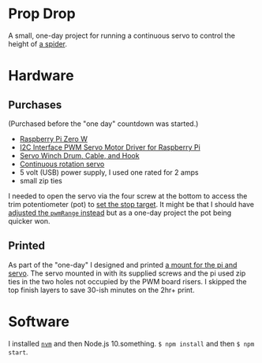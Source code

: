 # Prop Drop

A small, one-day project for running a continuous servo to control the height of [a spider](https://www.homedepot.com/p/Home-Accents-Holiday-10-in-Skeleton-Spider-8342-10571BL/308468102).

# Hardware

## Purchases

(Purchased before the "one day" countdown was started.)

* [Raspberry Pi Zero W](https://www.raspberrypi.org/products/raspberry-pi-zero-w/)
* [I2C Interface PWM Servo Motor Driver for Raspberry Pi](https://www.amazon.com/gp/product/B07H9ZTWNC)
* [Servo Winch Drum, Cable, and Hook](https://www.amazon.com/gp/product/B07TV5N1GV)
* [Continuous rotation servo](https://www.amazon.com/gp/product/B01HSX1IDE)
* 5 volt (USB) power supply, I used one rated for 2 amps
* small zip ties

I needed to open the servo via the four screw at the bottom to access the trim potentiometer (pot) to [set the stop target](https://github.com/rwaldron/johnny-five/issues/521#issuecomment-65911630). It might be that I should have [adjusted the `pwmRange` instead](http://johnny-five.io/api/servo/#parameters) but as a one-day project the pot being quicker won.

## Printed

As part of the "one-day" I designed and printed [a mount for the pi and servo](prints/prop-drop.stl). The servo mounted in with its supplied screws and the pi used zip ties in the two holes not occupied by the PWM board risers. I skipped the top finish layers to save 30-ish minutes on the 2hr+ print.

# Software

I installed [`nvm`](https://github.com/nvm-sh/nvm) and then Node.js 10.something. `$ npm install` and then `$ npm start`.
